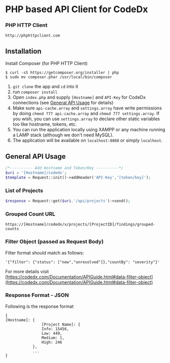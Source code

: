 # PHP based API Client for CodeDx

### PHP HTTP Client
```
http://phphttpclient.com
```

Installation
------------
Install Composer (for PHP HTTP Client)
```shell
$ curl -sS https://getcomposer.org/installer | php
$ sudo mv composer.phar /usr/local/bin/composer
```

1. `git clone` the app and `cd` into it
2. run `composer install`
3. Open `index.php` and supply `[Hostname]` and `API-Key` for CodeDx connections (see [General API Usage](#general-api-usage) for details)
4. Make sure `api-cache.array` and `settings.array` have write permissions by doing `chmod 777 api-cache.array` and `chmod 777 settings.array`. If you wish, you can use `settings.array` to declare other static variables too like hostname, tokens, etc.
5. You can run the application locally using XAMPP or any machine running a LAMP stack (although we don't need MySQL).
6. The application will be available on `localhost:8080` or simply `localhost`.

<a id="general-api-usage"></a>General API Usage
------------
```php
/*---------- Add Hostname and Token/Key ----------*/
$uri = '[Hostname]/codedx';
$template = Request::init()->addHeader('API-Key','[token/key]');
```

### List of Projects

```php
$response = Request::get($uri.'/api/projects')->send();
```

### Grouped Count URL
```
https://[Hostname]/codedx/x/projects/[ProjectID]/findings/grouped-counts
```

### Filter Object (passed as Request Body)
Filter format should match as follows:
```
'{"filter": {"status": ["new","unresolved"]},"countBy": "severity"}'
```
For more details visit [https://codedx.com/Documentation/APIGuide.html#data-filter-object](https://codedx.com/Documentation/APIGuide.html#data-filter-object)


### Response Format - JSON
Following is the response format
```
{
[Hostname]: {
                [Project Name]: {
                Info: 15456,
                Low: 449,
                Medium: 1,
                High: 246
            },
            ...
}
```
